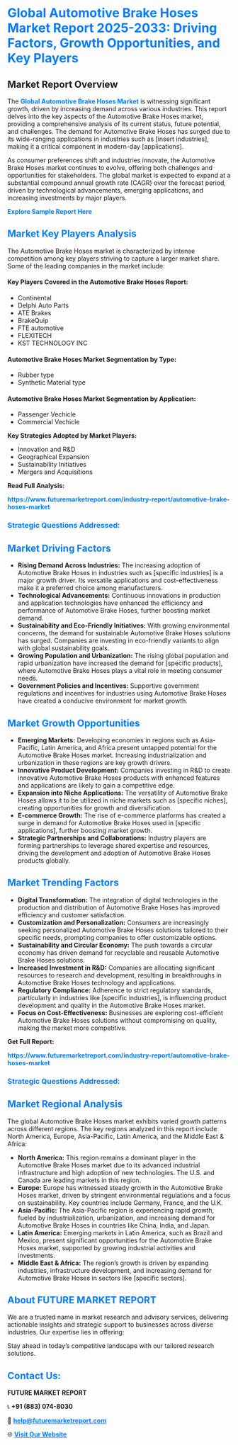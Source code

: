 <h1 style="color: #007BFF;">Global Automotive Brake Hoses Market Report 2025-2033: Driving Factors, Growth Opportunities, and Key Players</h1>

<section id="overview">
<h2>Market Report Overview</h2>
<p>The <a href="https://www.futuremarketreport.com/industry-report/automotive-brake-hoses-market" style="color: #007BFF; text-decoration: none;"><strong>Global Automotive Brake Hoses Market</strong></a> is witnessing significant growth, driven by increasing demand across various industries. This report delves into the key aspects of the Automotive Brake Hoses market, providing a comprehensive analysis of its current status, future potential, and challenges. The demand for Automotive Brake Hoses has surged due to its wide-ranging applications in industries such as [insert industries], making it a critical component in modern-day [applications].</p>
<p>As consumer preferences shift and industries innovate, the Automotive Brake Hoses market continues to evolve, offering both challenges and opportunities for stakeholders. The global market is expected to expand at a substantial compound annual growth rate (CAGR) over the forecast period, driven by technological advancements, emerging applications, and increasing investments by major players.</p>
</section>

<section id="overview">
<p><a href="https://www.futuremarketreport.com/request-sample/reportId=42656" style="color: #007BFF; text-decoration: none;"><strong>Explore Sample Report Here</strong></a></p>
</section>

<section id="key-players">
<h2 style="color: #007BFF;">Market Key Players Analysis</h2>
<p>The Automotive Brake Hoses market is characterized by intense competition among key players striving to capture a larger market share. Some of the leading companies in the market include:</p>
<h4>Key Players Covered in the Automotive Brake Hoses Report:</h4>
<ul><li>Continental</li><li>Delphi Auto Parts</li><li>ATE Brakes</li><li>BrakeQuip</li><li>FTE automotive</li><li>FLEXITECH</li><li>KST TECHNOLOGY INC</li></ul>
<h4>Automotive Brake Hoses Market Segmentation by Type:</h4>
<ul><li>Rubber type</li><li>Synthetic Material type</li></ul>

<h4>Automotive Brake Hoses Market Segmentation by Application:</h4>
<ul><li>Passenger Vechicle</li><li>Commercial Vechicle</li></ul>
<p><strong>Key Strategies Adopted by Market Players:</strong></p>
<ul>
<li>Innovation and R&D</li>
<li>Geographical Expansion</li>
<li>Sustainability Initiatives</li>
<li>Mergers and Acquisitions</li>
</ul>
</section>

<section>
<p><strong>Read Full Analysis: </strong></p><a href="https://www.futuremarketreport.com/industry-report/automotive-brake-hoses-market" style="color: #007BFF; text-decoration: none;"><strong>https://www.futuremarketreport.com/industry-report/automotive-brake-hoses-market</strong></a>
<h3 style="color: #007BFF;">Strategic Questions Addressed:</h3>
</section>

<section id="driving-factors">
<h2 style="color: #007BFF;">Market Driving Factors</h2>
<ul>
<li><strong>Rising Demand Across Industries:</strong> The increasing adoption of Automotive Brake Hoses in industries such as [specific industries] is a major growth driver. Its versatile applications and cost-effectiveness make it a preferred choice among manufacturers.</li>
<li><strong>Technological Advancements:</strong> Continuous innovations in production and application technologies have enhanced the efficiency and performance of Automotive Brake Hoses, further boosting market demand.</li>
<li><strong>Sustainability and Eco-Friendly Initiatives:</strong> With growing environmental concerns, the demand for sustainable Automotive Brake Hoses solutions has surged. Companies are investing in eco-friendly variants to align with global sustainability goals.</li>
<li><strong>Growing Population and Urbanization:</strong> The rising global population and rapid urbanization have increased the demand for [specific products], where Automotive Brake Hoses plays a vital role in meeting consumer needs.</li>
<li><strong>Government Policies and Incentives:</strong> Supportive government regulations and incentives for industries using Automotive Brake Hoses have created a conducive environment for market growth.</li>
</ul>
</section>

<section id="growth-opportunities">
<h2 style="color: #007BFF;">Market Growth Opportunities</h2>
<ul>
<li><strong>Emerging Markets:</strong> Developing economies in regions such as Asia-Pacific, Latin America, and Africa present untapped potential for the Automotive Brake Hoses market. Increasing industrialization and urbanization in these regions are key growth drivers.</li>
<li><strong>Innovative Product Development:</strong> Companies investing in R&D to create innovative Automotive Brake Hoses products with enhanced features and applications are likely to gain a competitive edge.</li>
<li><strong>Expansion into Niche Applications:</strong> The versatility of Automotive Brake Hoses allows it to be utilized in niche markets such as [specific niches], creating opportunities for growth and diversification.</li>
<li><strong>E-commerce Growth:</strong> The rise of e-commerce platforms has created a surge in demand for Automotive Brake Hoses used in [specific applications], further boosting market growth.</li>
<li><strong>Strategic Partnerships and Collaborations:</strong> Industry players are forming partnerships to leverage shared expertise and resources, driving the development and adoption of Automotive Brake Hoses products globally.</li>
</ul>
</section>

<section id="trending-factors">
<h2 style="color: #007BFF;">Market Trending Factors</h2>
<ul>
<li><strong>Digital Transformation:</strong> The integration of digital technologies in the production and distribution of Automotive Brake Hoses has improved efficiency and customer satisfaction.</li>
<li><strong>Customization and Personalization:</strong> Consumers are increasingly seeking personalized Automotive Brake Hoses solutions tailored to their specific needs, prompting companies to offer customizable options.</li>
<li><strong>Sustainability and Circular Economy:</strong> The push towards a circular economy has driven demand for recyclable and reusable Automotive Brake Hoses solutions.</li>
<li><strong>Increased Investment in R&D:</strong> Companies are allocating significant resources to research and development, resulting in breakthroughs in Automotive Brake Hoses technology and applications.</li>
<li><strong>Regulatory Compliance:</strong> Adherence to strict regulatory standards, particularly in industries like [specific industries], is influencing product development and quality in the Automotive Brake Hoses market.</li>
<li><strong>Focus on Cost-Effectiveness:</strong> Businesses are exploring cost-efficient Automotive Brake Hoses solutions without compromising on quality, making the market more competitive.</li>
</ul>
</section>

<section>
<p><strong>Get Full Report: </strong></p><a href="https://www.futuremarketreport.com/industry-report/automotive-brake-hoses-market" style="color: #007BFF; text-decoration: none;"><strong>https://www.futuremarketreport.com/industry-report/automotive-brake-hoses-market</strong></a>
<h3 style="color: #007BFF;">Strategic Questions Addressed:</h3>
</section>


<section id="regional-analysis">
<h2 style="color: #007BFF;">Market Regional Analysis</h2>
<p>The global Automotive Brake Hoses market exhibits varied growth patterns across different regions. The key regions analyzed in this report include North America, Europe, Asia-Pacific, Latin America, and the Middle East & Africa:</p>
<ul>
<li><strong>North America:</strong> This region remains a dominant player in the Automotive Brake Hoses market due to its advanced industrial infrastructure and high adoption of new technologies. The U.S. and Canada are leading markets in this region.</li>
<li><strong>Europe:</strong> Europe has witnessed steady growth in the Automotive Brake Hoses market, driven by stringent environmental regulations and a focus on sustainability. Key countries include Germany, France, and the U.K.</li>
<li><strong>Asia-Pacific:</strong> The Asia-Pacific region is experiencing rapid growth, fueled by industrialization, urbanization, and increasing demand for Automotive Brake Hoses in countries like China, India, and Japan.</li>
<li><strong>Latin America:</strong> Emerging markets in Latin America, such as Brazil and Mexico, present significant opportunities for the Automotive Brake Hoses market, supported by growing industrial activities and investments.</li>
<li><strong>Middle East & Africa:</strong> The region’s growth is driven by expanding industries, infrastructure development, and increasing demand for Automotive Brake Hoses in sectors like [specific sectors].</li>
</ul>
</section>

<footer>
<h2 style="color: #007BFF;">About FUTURE MARKET REPORT</h2>
<p>We are a trusted name in market research and advisory services, delivering actionable insights and strategic support to businesses across diverse industries. Our expertise lies in offering:</p>

<p>Stay ahead in today’s competitive landscape with our tailored research solutions.</p>

<h2 style="color: #007BFF;">Contact Us:</h2>
<p><strong>FUTURE MARKET REPORT</strong></p>
<p>📞 <strong>+91 (883) 074-8030</strong></p>
<p>📧 <strong><a href="mailto:help@futuremarketreport.com" style="color: #007BFF;">help@futuremarketreport.com</a></strong></p>
<p>🌐 <strong><a href="https://www.futuremarketreport.com/" style="color: #007BFF;">Visit Our Website</a></strong></p>
</footer>